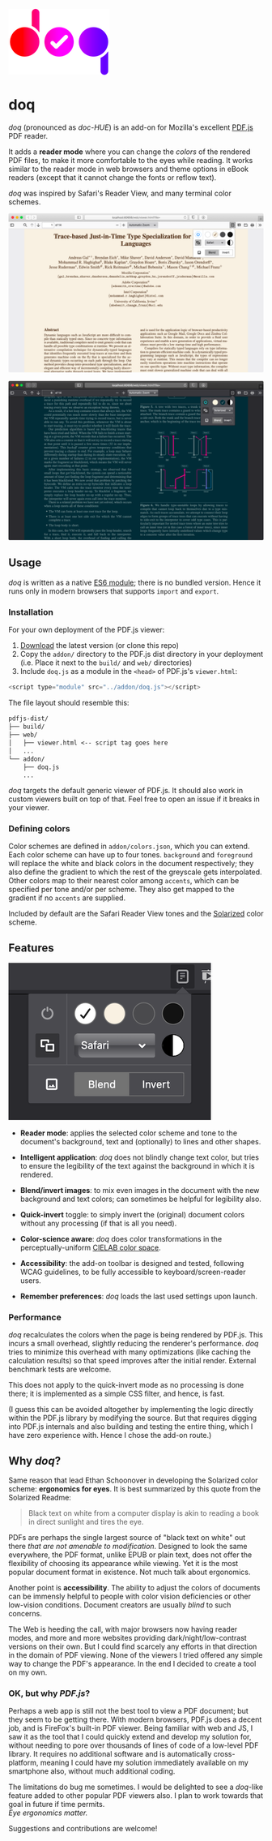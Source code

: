 ![doq logo](docs/logo/logo.png)

# doq

*doq* (pronounced as *doc-HUE*) is an add-on for Mozilla's excellent
[PDF.js][1] PDF reader.

It adds a **reader mode** where you can change the *colors* of the rendered PDF
files, to make it more comfortable to the eyes while reading. It works similar
to the reader mode in web browsers and theme options in eBook readers (except
that it cannot change the fonts or reflow text).

*doq* was inspired by Safari's Reader View, and many terminal color schemes.

![Screenshot with a light tone applied](docs/screenshots/reader-light.png)

![Screenshot with a dark tone applied](docs/screenshots/reader-dark.png)

## Usage

*doq* is written as a native [ES6 module][2]; there is no bundled version. Hence
it runs only in modern browsers that supports `import` and `export`.

### Installation

For your own deployment of the PDF.js viewer:

1. [Download][3] the latest version (or clone this repo)
2. Copy the `addon/` directory to the PDF.js dist directory in your deployment\
   (i.e. Place it next to the `build/` and `web/` directories)
3. Include `doq.js` as a module in the `<head>` of PDF.js's `viewer.html`:

```js
<script type="module" src="../addon/doq.js"></script>
```

The file layout should resemble this:

```
pdfjs-dist/
├── build/
├── web/
│   ├── viewer.html	<-- script tag goes here
│   ...
└── addon/
    ├── doq.js
    ...
```

*doq* targets the default generic viewer of PDF.js. It should also work in custom
viewers built on top of that. Feel free to open an issue if it breaks in your
viewer.

### Defining colors

Color schemes are defined in `addon/colors.json`, which you can extend. Each
color scheme can have up to four tones. `background` and `foreground` will
replace the white and black colors in the document respectively; they also
define the gradient to which the rest of the greyscale gets interpolated. Other
colors map to their nearest color among `accents`, which can be specified per
tone and/or per scheme. They also get mapped to the gradient if no `accents`
are supplied.

Included by default are the Safari Reader View tones and the [Solarized][4]
color scheme.

## Features

![Screenshot of the doq toolbar](docs/screenshots/addon-toolbar.png)

- **Reader mode**: applies the selected color scheme and tone to the document's
  background, text and (optionally) to lines and other shapes.

- **Intelligent application**: *doq* does not blindly change text color, but
  tries to ensure the legibility of the text against the background in which it
  is rendered.

- **Blend/invert images**: to mix even images in the document with the new
  background and text colors; can sometimes be helpful for legibility also.

- **Quick-invert** toggle: to simply invert the (original) document colors
  without any processing (if that is all you need).

- **Color-science aware**: *doq* does color transformations in the
  perceptually-uniform [CIELAB color space][5].

- **Accessibility**: the add-on toolbar is designed and tested, following WCAG
  guidelines, to be fully accessible to keyboard/screen-reader users.

- **Remember preferences**: *doq* loads the last used settings upon launch.

### Performance

*doq* recalculates the colors when the page is being rendered by PDF.js. This
incurs a small overhead, slightly reducing the renderer's performance. *doq*
tries to minimize this overhead with many optimizations (like caching the
calculation results) so that speed improves after the initial render. External
benchmark tests are welcome.

This does not apply to the quick-invert mode as no processing is done there; it
is implemented as a simple CSS filter, and hence, is fast.

(I guess this can be avoided altogether by implementing the logic directly
within the PDF.js library by modifying the source. But that requires digging
into PDF.js internals and also building and testing the entire thing, which I
have zero experience with. Hence I chose the add-on route.)

## Why *doq*?

Same reason that lead Ethan Schoonover in developing the Solarized color scheme:
**ergonomics for eyes**. It is best summarized by this quote from the Solarized
Readme:

> Black text on white from a computer display is akin to reading a book in
> direct sunlight and tires the eye.

PDFs are perhaps the single largest source of "black text on white" out there
*that are not amenable to modification*. Designed to look the same everywhere,
the PDF format, unlike EPUB or plain text, does not offer the flexibility of
choosing its appearance while viewing. Yet it is the most popular document
format in existence. Not much talk about ergonomics.

Another point is **accessibility**. The ability to adjust the colors of
documents can be immensly helpful to people with color vision deficiencies or
other low-vision conditions. Document creators are usually *blind* to such
concerns.

The Web is heeding the call, with major browsers now having reader modes, and
more and more websites providing dark/night/low-contrast versions on their own.
But I could find scarcely any efforts in that direction in the domain of PDF
viewing. None of the viewers I tried offered any simple way to change the PDF's
appearance. In the end I decided to create a tool on my own.

### OK, but why *PDF.js*?

Perhaps a web app is still not the best tool to view a PDF document; but they
seem to be getting there. With modern browsers, PDF.js does a decent job, and
is FireFox's built-in PDF viewer. Being familiar with web and JS, I saw it as
the tool that I could quickly extend and develop my solution for, without
needing to pore over thousands of lines of code of a low-level PDF library. It
requires no additional software and is automatically cross-platform, meaning I
could have my solution immediately available on my smartphone also, without
much additional coding.

The limitations do bug me sometimes. I would be delighted to see a *doq*-like
feature added to other popular PDF viewers also. I plan to work towards that
goal in future if time permits.\
*Eye ergonomics matter.*

Suggestions and contributions are welcome!

[1]: https://mozilla.github.io/pdf.js/
[2]: https://developer.mozilla.org/en-US/docs/Web/JavaScript/Guide/Modules
[3]: https://github.com/shivaprsd/doq/releases/latest
[4]: https://ethanschoonover.com/solarized/
[5]: https://en.wikipedia.org/wiki/CIELAB_color_space

